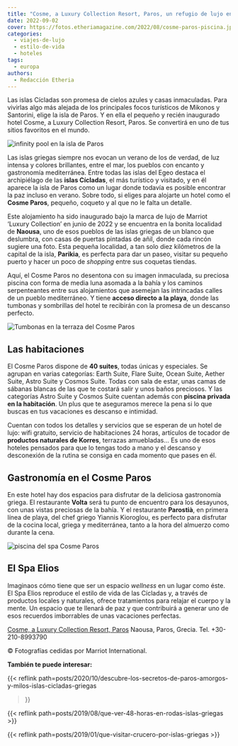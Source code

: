 ```yaml
---
title: "Cosme, a Luxury Collection Resort, Paros, un refugio de lujo en las islas Cícladas"
date: 2022-09-02
cover: https://fotos.etheriamagazine.com/2022/08/cosme-paros-piscina.jpg
categories: 
  - viajes-de-lujo
  - estilo-de-vida
  - hoteles
tags: 
  - europa
authors: 
  - Redacción Etheria
---
```


Las islas Cícladas son promesa de cielos azules y casas inmaculadas. Para vivirlas algo 
más alejada de los principales focos turísticos de Mikonos y Santorini, elige la isla de 
Paros. Y en ella el pequeño y recién inaugurado hotel Cosme, a Luxury Collection Resort, 
Paros. Se convertirá en uno de tus sitios favoritos en el mundo. 

![infinity pool en la isla de Paros](https://fotos.etheriamagazine.com/2022/08/cosme-paros-piscina.jpg "Piscina del hotel Cosme Paros.")

Las islas griegas siempre nos evocan un verano de los de verdad, de luz intensa y 
colores brillantes, entre el mar, los pueblos con encanto y gastronomía mediterránea. 
Entre todas las islas del Egeo destaca el archipiélago de las **islas Cícladas**, el más 
turístico y visitado, y en él aparece la isla de Paros como un lugar donde todavía es 
posible encontrar la paz incluso en verano. Sobre todo, si eliges para alojarte un hotel 
como el **Cosme Paros**, pequeño, coqueto y al que no le falta un detalle. 

Este alojamiento ha sido inaugurado bajo la marca de lujo de Marriot ‘Luxury Collection’ 
en junio de 2022 y se encuentra en la bonita localidad de **Naousa**, uno de esos 
pueblos de las islas griegas de un blanco que deslumbra, con casas de puertas pintadas 
de añil, donde cada rincón sugiere una foto. Esta pequeña localidad, a tan solo diez 
kilómetros de la capital de la isla, **Parikia**, es perfecta para dar un paseo, visitar 
su pequeño puerto y hacer un poco de _shopping_ entre sus coquetas tiendas. 

Aquí, el Cosme Paros no desentona con su imagen inmaculada, su preciosa piscina con 
forma de media luna asomada a la bahía y los caminos serpenteantes entre sus 
alojamientos que asemejan las intrincadas calles de un pueblo mediterráneo. Y tiene 
**acceso directo a la playa**, donde las tumbonas y sombrillas del hotel te recibirán 
con la promesa de un descanso perfecto. 

![Tumbonas en la terraza del Cosme Paros](https://fotos.etheriamagazine.com/2022/08/cosme-paros-terraza.jpg "Terraza de una de las habitaciones del hotel Cosme Paros.")

## Las habitaciones

El Cosme Paros dispone de **40 suites**, todas únicas y especiales. Se agrupan en varias 
categorías: Earth Suite, Flare Suite, Ocean Suite, Aether Suite, Astro Suite y Cosmos 
Suite. Todas con sala de estar, unas camas de sábanas blancas de las que te costará 
salir y unos baños preciosos. Y las categorías Astro Suite y Cosmos Suite cuentan además 
con **piscina privada en la habitación**. Un plus que te aseguramos merece la pena si lo 
que buscas en tus vacaciones es descanso e intimidad. 

Cuentan con todos los detalles y servicios que se esperan de un hotel de lujo: wifi 
gratuito, servicio de habitaciones 24 horas, artículos de tocador de **productos 
naturales de Korres**, terrazas amuebladas… Es uno de esos hoteles pensados para que lo 
tengas todo a mano y el descanso y desconexión de la rutina se consiga en cada momento 
que pases en él. 

## Gastronomía en el Cosme Paros

En este hotel hay dos espacios para disfrutar de la deliciosa gastronomía griega. El 
restaurante **Volta** será tu punto de encuentro para los desayunos, con unas vistas 
preciosas de la bahía. Y el restaurante **Parostià**, en primera línea de playa, del 
chef griego Yiannis Kioroglou, es perfecto para disfrutar de la cocina local, griega y 
mediterránea, tanto a la hora del almuerzo como durante la cena. 

![piscina del spa Cosme Paros](https://fotos.etheriamagazine.com/2022/08/Cosme-paros-detalle.jpg "Rincón del Spa Elios.")

## El Spa Elios

Imaginaos cómo tiene que ser un espacio _wellness_ en un lugar como éste. El Spa Elios 
reproduce el estilo de vida de las Cícladas y, a través de productos locales y 
naturales, ofrece tratamientos para relajar el cuerpo y la mente. Un espacio que te 
llenará de paz y que contribuirá a generar uno de esos recuerdos imborrables de unas 
vacaciones perfectas. 

[Cosme, a Luxury Collection Resort, 
Paros](https://www.marriott.com/en-us/hotels/paslc-cosme-a-luxury-collection-resort-paros/overview/) 
Naousa, Paros, Grecia. Tel. +30-210-8993790 

© Fotografías cedidas por Marriot International. 

**También te puede interesar:** 

{{< reflink 
path=posts/2020/10/descubre-los-secretos-de-paros-amorgos-y-milos-islas-cicladas-griegas 
>}} 

{{< reflink path=posts/2019/08/que-ver-48-horas-en-rodas-islas-griegas >}} 

{{< reflink path=posts/2019/01/que-visitar-crucero-por-islas-griegas >}}
